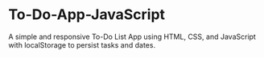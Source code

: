 # To-Do-App-JavaScript
A simple and responsive To-Do List App using HTML, CSS, and JavaScript with localStorage to persist tasks and dates.
